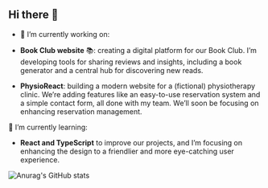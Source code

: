 ## Hi there 👋

- 🔭 I’m currently working on:
- **Book Club website** 📚: creating a digital platform for our Book Club. I’m developing tools for sharing reviews and insights, including a book generator and a central hub for discovering new reads.

- **PhysioReact**: building a modern website for a (fictional) physiotherapy clinic. We’re adding features like an easy-to-use reservation system and a simple contact form, all done with my team. We’ll soon be focusing on enhancing reservation management.

🌱 I’m currently learning:
- **React and TypeScript** to improve our projects, and I’m focusing on enhancing the design to a friendlier and more eye-catching user experience.


![Anurag's GitHub stats](https://github-readme-stats.vercel.app/api?username=eliskavo&show_icons=true&theme=vue&text_color=8C8C8CF&title_color=FFC300&icon_color=FFC300&hide_border=true&cache_seconds=28000)


<!--
**eliskavo/eliskavo** is a ✨ _special_ ✨ repository because its `README.md` (this file) appears on your GitHub profile.

Here are some ideas to get you started:

- 🔭 I’m currently working on ...
- 🌱 I’m currently learning ...
- 👯 I’m looking to collaborate on ...
- 🤔 I’m looking for help with ...
- 💬 Ask me about ...
- 📫 How to reach me: ...
- 😄 Pronouns: ...
- ⚡ Fun fact: ...
-->
